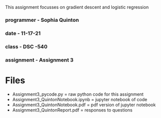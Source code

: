 This assignment focusses on gradient descent and logistic regression
### programmer - Sophia Quinton
### date - 11-17-21
### class - DSC -540
### assignment - Assignment 3

# Files
- Assignment3_pycode.py = raw python code for this assignment
- Assignment3_QuintonNotebook.ipynb = jupyter notebook of code
- Assignment3_QuintonNotebook.pdf = pdf version of jupyter notebook
- Assignment3_QuintonReport.pdf = responses to questions


